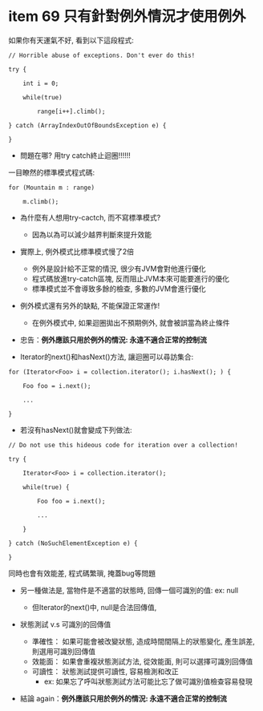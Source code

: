 # item 69 只有針對例外情況才使用例外

如果你有天運氣不好, 看到以下這段程式:
```
// Horrible abuse of exceptions. Don't ever do this!

try {

    int i = 0;

    while(true)

        range[i++].climb();

} catch (ArrayIndexOutOfBoundsException e) {

}
```

* 問題在哪? 用try catch終止迴圈!!!!!!

一目瞭然的標準模式程式碼:
```
for (Mountain m : range)

    m.climb();
```

* 為什麼有人想用try-cactch, 而不寫標準模式?
  * 因為以為可以減少越界判斷來提升效能

* 實際上, 例外模式比標準模式慢了2倍
  * 例外是設計給不正常的情況, 很少有JVM會對他進行優化
  * 程式碼放進try-catch區塊, 反而阻止JVM本來可能要進行的優化
  * 標準模式並不會導致多餘的檢查, 多數的JVM會進行優化

* 例外模式還有另外的缺點, 不能保證正常運作!
  * 在例外模式中, 如果迴圈拋出不預期例外, 就會被誤當為終止條件

* 忠告：**例外應該只用於例外的情況: 永遠不適合正常的控制流**

* Iterator的next()和hasNext()方法, 讓迴圈可以尋訪集合:

```
for (Iterator<Foo> i = collection.iterator(); i.hasNext(); ) {

    Foo foo = i.next();

    ...

}
```

* 若沒有hasNext()就會變成下列做法:
```
// Do not use this hideous code for iteration over a collection!

try {

    Iterator<Foo> i = collection.iterator();

    while(true) {

        Foo foo = i.next();

        ...

    }

} catch (NoSuchElementException e) {

}
```

同時也會有效能差, 程式碼繁瑣, 掩蓋bug等問題

* 另一種做法是, 當物件是不適當的狀態時, 回傳一個可識別的值: ex: null
  * 但Iterator的next()中, null是合法回傳值,

* 狀態測試 v.s 可識別的回傳值
  * 準確性： 如果可能會被改變狀態, 造成時間間隔上的狀態變化, 產生誤差, 則選用可識別回傳值
  * 效能面： 如果會重複狀態測試方法, 從效能面, 則可以選擇可識別回傳值
  * 可讀性： 狀態測試提供可讀性, 容易檢測和改正
    * ex: 如果忘了呼叫狀態測試方法可能比忘了做可識別值檢查容易發現

* 結論 again：**例外應該只用於例外的情況: 永遠不適合正常的控制流**



